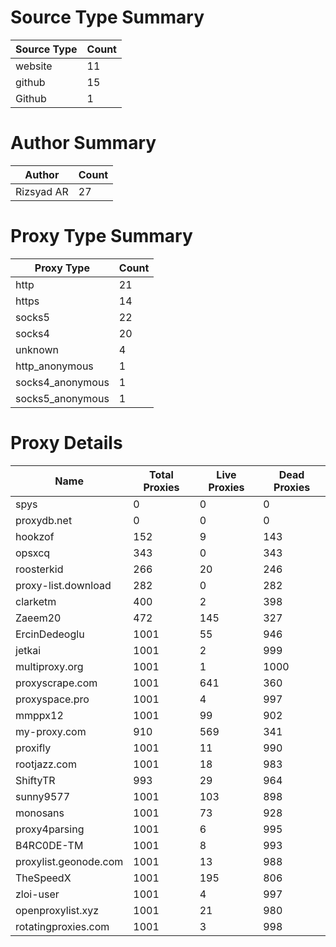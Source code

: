 # Source Type Summary

| Source Type | Count |
|-------------|-------|
| website | 11 |
| github | 15 |
| Github | 1 |


# Author Summary

| Author | Count |
|--------|-------|
| Rizsyad AR | 27 |


# Proxy Type Summary

| Proxy Type | Count |
|------------|-------|
| http | 21 |
| https | 14 |
| socks5 | 22 |
| socks4 | 20 |
| unknown | 4 |
| http_anonymous | 1 |
| socks4_anonymous | 1 |
| socks5_anonymous | 1 |


# Proxy Details

| Name | Total Proxies | Live Proxies | Dead Proxies |
|------|---------------|--------------|---------------|
| spys | 0 | 0 | 0 |
| proxydb.net | 0 | 0 | 0 |
| hookzof | 152 | 9 | 143 |
| opsxcq | 343 | 0 | 343 |
| roosterkid | 266 | 20 | 246 |
| proxy-list.download | 282 | 0 | 282 |
| clarketm | 400 | 2 | 398 |
| Zaeem20 | 472 | 145 | 327 |
| ErcinDedeoglu | 1001 | 55 | 946 |
| jetkai | 1001 | 2 | 999 |
| multiproxy.org | 1001 | 1 | 1000 |
| proxyscrape.com | 1001 | 641 | 360 |
| proxyspace.pro | 1001 | 4 | 997 |
| mmppx12 | 1001 | 99 | 902 |
| my-proxy.com | 910 | 569 | 341 |
| proxifly | 1001 | 11 | 990 |
| rootjazz.com | 1001 | 18 | 983 |
| ShiftyTR | 993 | 29 | 964 |
| sunny9577 | 1001 | 103 | 898 |
| monosans | 1001 | 73 | 928 |
| proxy4parsing | 1001 | 6 | 995 |
| B4RC0DE-TM | 1001 | 8 | 993 |
| proxylist.geonode.com | 1001 | 13 | 988 |
| TheSpeedX | 1001 | 195 | 806 |
| zloi-user | 1001 | 4 | 997 |
| openproxylist.xyz | 1001 | 21 | 980 |
| rotatingproxies.com | 1001 | 3 | 998 |
